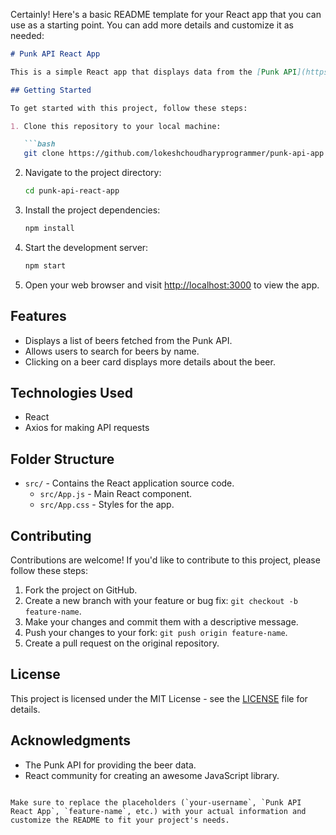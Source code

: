 Certainly! Here's a basic README template for your React app that you can use as a starting point. You can add more details and customize it as needed:

```markdown
# Punk API React App

This is a simple React app that displays data from the [Punk API](https://punkapi.com/) and allows users to search for beers. The app displays beer information in cards with images.

## Getting Started

To get started with this project, follow these steps:

1. Clone this repository to your local machine:

   ```bash
   git clone https://github.com/lokeshchoudharyprogrammer/punk-api-app.git
   ```

2. Navigate to the project directory:

   ```bash
   cd punk-api-react-app
   ```

3. Install the project dependencies:

   ```bash
   npm install
   ```

4. Start the development server:

   ```bash
   npm start
   ```

5. Open your web browser and visit [http://localhost:3000](http://localhost:3000) to view the app.

## Features

- Displays a list of beers fetched from the Punk API.
- Allows users to search for beers by name.
- Clicking on a beer card displays more details about the beer.

## Technologies Used

- React
- Axios for making API requests

## Folder Structure

- `src/` - Contains the React application source code.
  - `src/App.js` - Main React component.
  - `src/App.css` - Styles for the app.
  
## Contributing

Contributions are welcome! If you'd like to contribute to this project, please follow these steps:

1. Fork the project on GitHub.
2. Create a new branch with your feature or bug fix: `git checkout -b feature-name`.
3. Make your changes and commit them with a descriptive message.
4. Push your changes to your fork: `git push origin feature-name`.
5. Create a pull request on the original repository.

## License

This project is licensed under the MIT License - see the [LICENSE](LICENSE) file for details.

## Acknowledgments

- The Punk API for providing the beer data.
- React community for creating an awesome JavaScript library.
```

Make sure to replace the placeholders (`your-username`, `Punk API React App`, `feature-name`, etc.) with your actual information and customize the README to fit your project's needs.